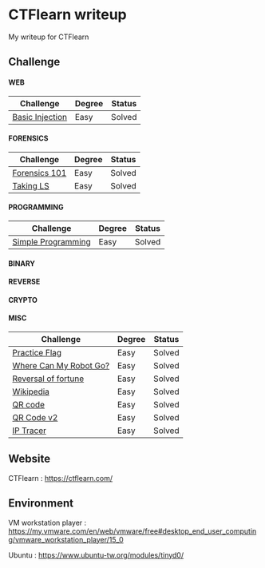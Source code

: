# CTFlearn writeup
My writeup for CTFlearn

## Challenge
#### WEB
|Challenge|Degree|Status|
|-|-|-|
|[Basic Injection](WEB/Basic%20Injection/README.md)|Easy|Solved|
#### FORENSICS
|Challenge|Degree|Status|
|-|-|-|
|[Forensics 101](FORENSICS/Forensic%20101/README.md)|Easy|Solved|
|[Taking LS](FORENSICS/Taking%20LS/README.md)|Easy|Solved|
#### PROGRAMMING
|Challenge|Degree|Status|
|-|-|-|
|[Simple Programming](PROGRAMMING/Simple%20Programming/README.md)|Easy|Solved|
#### BINARY
#### REVERSE
#### CRYPTO
#### MISC
|Challenge|Degree|Status|
|-|-|-|
|[Practice Flag](MISC/Practice%20Flag/README.md)|Easy|Solved|
|[Where Can My Robot Go?](MISC/Where%20Can%20My%20Robot%20Go/README.md)|Easy|Solved|
|[Reversal of fortune](MISC/Reversal%20of%20fortune/README.md)|Easy|Solved|
|[Wikipedia](MISC/Wikipedia/README.md)|Easy|Solved|
|[QR code](MISC/QR%20code/README.md)|Easy|Solved|
|[QR Code v2](MISC/QR%20Code%20v2/README.md)|Easy|Solved|
|[IP Tracer](MISC/IP%20Tracer/README.md)|Easy|Solved|


## Website
CTFlearn : https://ctflearn.com/

## Environment
VM workstation player : https://my.vmware.com/en/web/vmware/free#desktop_end_user_computing/vmware_workstation_player/15_0

Ubuntu : https://www.ubuntu-tw.org/modules/tinyd0/
